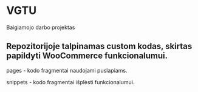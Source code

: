 # VGTU
Baigiamojo darbo projektas

## Repozitorijoje talpinamas custom kodas, skirtas papildyti WooCommerce funkcionalumui.

pages - kodo fragmentai naudojami puslapiams.

snippets - kodo fragmentai išplėsti funkcionalumui.
